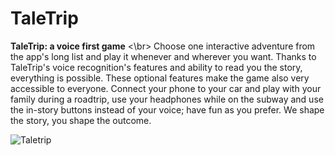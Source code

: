 # TaleTrip

**TaleTrip: a voice first game** <\br>
Choose one interactive adventure from the app's long list and play it whenever and wherever you want. Thanks to TaleTrip's voice recognition's features and ability to read you the story, everything is possible. These optional features
make the game also very accessible to everyone. Connect your phone to your car and play with your family during a roadtrip, use your headphones while on the subway and use the in-story buttons instead of your voice; have fun as
you prefer. We shape the story, you shape the outcome.

![Taletrip](https://user-images.githubusercontent.com/81416309/164681299-b21b4d50-2e8c-4554-9caa-069a01424f7a.png)
